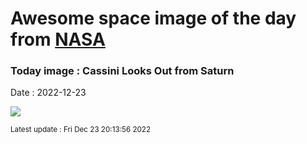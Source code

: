 
# Awesome space image of the day from [NASA](https://api.nasa.gov/)

### Today image : Cassini Looks Out from Saturn
Date : 2022-12-23

![](https://apod.nasa.gov/apod/image/2212/SaturnInsideOut2_cassini_960.jpg)

<small>Latest update : Fri Dec 23 20:13:56 2022</small>
        